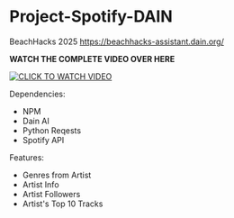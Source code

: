 # Project-Spotify-DAIN
BeachHacks 2025
https://beachhacks-assistant.dain.org/

**WATCH THE COMPLETE VIDEO OVER HERE**

[![CLICK TO WATCH VIDEO](https://img.youtube.com/vi/25kLYKLZCk0/0.jpg)](https://www.youtube.com/watch?v=25kLYKLZCk0)

Dependencies:
- NPM
- Dain AI
- Python Reqests
- Spotify API

Features:
- Genres from Artist
- Artist Info
- Artist Followers
- Artist's Top 10 Tracks
